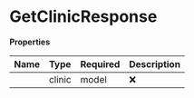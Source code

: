 # GetClinicResponse



**Properties**

| Name | Type | Required | Description |
| :-------- | :----------| :----------| :----------|
    | clinic | model | ❌ |  |




<!-- This file was generated by liblab | https://liblab.com/ -->